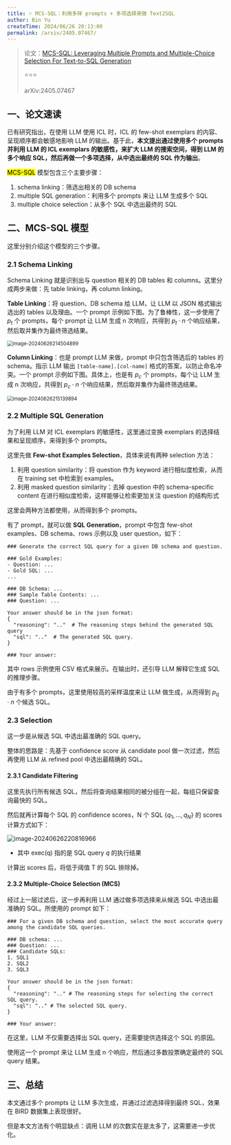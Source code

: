 ```yaml
---
title: 💦 MCS-SQL：利用多样 prompts + 多项选择来做 Text2SQL
author: Bin Yu
createTime: 2024/06/26 20:13:00
permalink: /arxiv/2405.07467/
---
```


> 论文：[MCS-SQL: Leveraging Multiple Prompts and Multiple-Choice Selection For Text-to-SQL Generation](http://arxiv.org/abs/2405.07467)
>
> ⭐⭐⭐
>
> arXiv:2405.07467

## 一、论文速读

已有研究指出，在使用 LLM 使用 ICL 时，ICL 的 few-shot exemplars 的内容、呈现顺序都会敏感地影响 LLM 的输出。基于此，**本文提出通过使用多个 prompts 并利用 LLM 的 ICL exemplars 的敏感性，来扩大 LLM 的搜索空间，得到 LLM 的多个响应 SQL，然后再做一个多项选择，从中选出最终的 SQL 作为输出**。

<mark>MCS-SQL</mark> 模型包含三个主要步骤：

1. schema linking：筛选出相关的 DB schema
2. multiple SQL generation：利用多个 prompts 来让 LLM 生成多个 SQL
3. multiple choice selection：从多个 SQL 中选出最终的 SQL

## 二、MCS-SQL 模型

这里分别介绍这个模型的三个步骤。

### 2.1 Schema Linking

Schema Linking 就是识别出与 question 相关的 DB tables 和 columns。这里分成两步来做：先 table linking，再 column linking。

**Table Linking**：将 question、DB schema 给 LLM，让 LLM 以 JSON 格式输出选出的 tables 以及理由。一个 prompt 示例如下图。为了鲁棒性，这一步使用了 $p_t$ 个 prompts，每个 prompt 让 LLM 生成 n 次响应，共得到 $p_t \cdot n$ 个响应结果，然后取并集作为最终筛选结果。

<img src="https://notebook-img-1304596351.cos.ap-beijing.myqcloud.com/img/image-20240626214504899.png" alt="image-20240626214504899" style="zoom:80%;" />

**Column Linking**：也是 prompt LLM 来做，prompt 中只包含筛选后的 tables 的 schema。指示 LLM 输出 `[table-name].[col-name]` 格式的答案，以防止命名冲突。一个 prompt 示例如下图。具体上，也是有 $p_c$ 个 prompts，每个让 LLM 生成 n 次响应，共得到 $p_c \cdot n$ 个响应结果，然后取并集作为最终筛选结果。

<img src="https://notebook-img-1304596351.cos.ap-beijing.myqcloud.com/img/image-20240626215139894.png" alt="image-20240626215139894" style="zoom:80%;" />

### 2.2  Multiple SQL Generation

为了利用 LLM 对 ICL exemplars 的敏感性，这里通过变换 exemplars 的选择结果和呈现顺序，来得到多个 prompts。

这里先做 **Few-shot Examples Selection**，具体来说有两种 selection 方法：

1. 利用 question similarity：将 question 作为 keyword 进行相似度检索，从而在 training set 中检索到 examples。
2. 利用 masked question similarity：去掉 question 中的 schema-specific content 在进行相似度检索，这样能够让检索更加关注 question 的结构形式

这里会两种方法都使用，从而得到多个 prompts。

有了 prompt，就可以做 **SQL Generation**，prompt 中包含 few-shot examples、DB schema、rows 示例以及 user question，如下：

```plain
### Generate the correct SQL query for a given DB schema and question.

### Gold Examples:
- Question: ...
- Gold SQL: ...
...

### DB Schema: ...
### Sample Table Contents: ...
### Question: ...

Your answer should be in the json format:
{
  "reasoning": ".."  # The reasoning steps behind the generated SQL query
  "sql": ".."  # The generated SQL query.
}

### Your answer:
```

其中 rows 示例使用 CSV 格式来展示。在输出时，还引导 LLM 解释它生成 SQL 的推理步骤。

由于有多个 prompts，这里使用较高的采样温度来让 LLM 做生成，从而得到 $p_q \cdot n$ 个候选 SQL。

### 2.3 Selection

这一步是从候选 SQL 中选出最准确的 SQL query。

整体的思路是：先基于 confidence score 从 candidate pool 做一次过滤，然后再使用 LLM 从 refined pool 中选出最精确的 SQL。

#### 2.3.1 Candidate Filtering

这里先执行所有候选 SQL，然后将查询结果相同的被分组在一起，每组只保留查询最快的 SQL。

然后就再计算每个 SQL 的 confidence scores，N 个 SQL $\{q_1, \dots, q_N \}$ 的 scores 计算方式如下：

![image-20240626220816966](https://notebook-img-1304596351.cos.ap-beijing.myqcloud.com/img/image-20240626220816966.png)

- 其中 exec(q) 指的是 SQL query $q$ 的执行结果

计算出 scores 后，将低于阈值 T 的 SQL 排除掉。

#### 2.3.2 Multiple-Choice Selection (MCS)

经过上一层过滤后，这一步再利用 LLM 通过做多项选择来从候选 SQL 中选出最准确的 SQL。所使用的 prompt 如下：

```plain
### For a given DB schema and question, select the most accurate query among the candidate SQL queries.

### DB schema: ...
### Question: ...
### Candidate SQLs:
1. SQL1
2. SQL2
3. SQL3

Your answer should be in the json format:
{
  "reasoning": ".." # The reasoning steps for selecting the correct SQL query.
  "sql": ".." # The selected SQL query.
}

### Your answer:
```

在这里，LLM 不仅需要选择出 SQL query，还需要提供选择这个 SQL 的原因。

使用这一个 prompt 来让 LLM 生成 n 个响应，然后通过多数投票确定最终的 SQL query 结果。

## 三、总结

本文通过多个 prompts 让 LLM 多次生成，并通过过滤选择得到最终 SQL，效果在 BIRD 数据集上表现很好。

但是本文方法有个明显缺点：调用 LLM 的次数实在是太多了，这需要进一步优化。